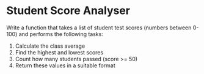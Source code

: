 # Student Score Analyser

Write a function that takes a list of student test scores (numbers between 0-100) and performs the following tasks:

1. Calculate the class average
2. Find the highest and lowest scores
3. Count how many students passed (score >= 50)
4. Return these values in a suitable format
